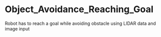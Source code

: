 # Object_Avoidance_Reaching_Goal
Robot has to reach a goal while avoiding obstacle using LIDAR data and image input
